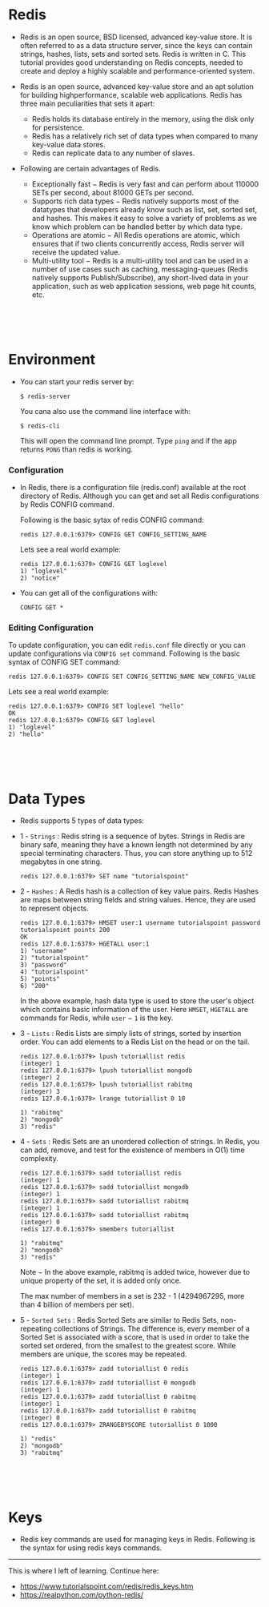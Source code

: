 # Redis

- Redis is an open source, BSD licensed, advanced key-value store. It is often referred to as a data structure server, since the keys can contain strings, hashes, lists, sets and sorted sets. Redis is written in C. This tutorial provides good understanding on Redis concepts, needed to create and deploy a highly scalable and performance-oriented system.

- Redis is an open source, advanced key-value store and an apt solution for building highperformance, scalable web applications. Redis has three main peculiarities that sets it apart:
  - Redis holds its database entirely in the memory, using the disk only for persistence.
  - Redis has a relatively rich set of data types when compared to many key-value data stores.
  - Redis can replicate data to any number of slaves.
  
- Following are certain advantages of Redis.
  - Exceptionally fast − Redis is very fast and can perform about 110000 SETs per second, about 81000 GETs per second.
  - Supports rich data types − Redis natively supports most of the datatypes that developers already know such as list, set, sorted set, and hashes. This makes it easy to solve a variety of problems as we know which problem can be handled better by which data type.
  - Operations are atomic − All Redis operations are atomic, which ensures that if two clients concurrently access, Redis server will receive the updated value.
  - Multi-utility tool − Redis is a multi-utility tool and can be used in a number of use cases such as caching, messaging-queues (Redis natively supports Publish/Subscribe), any short-lived data in your application, such as web application sessions, web page hit counts, etc.
  
<br>
<br>
<br>

# Environment

- You can start your redis server by:
  ```
  $ redis-server
  ```
  You cana also use the command line interface with:
  ```
  $ redis-cli
  ```
  This will open the command line prompt. Type `ping` and if the app returns `PONG` than redis is working.

### Configuration

- In Redis, there is a configuration file (redis.conf) available at the root directory of Redis. Although you can get and set all Redis configurations by Redis CONFIG command.
  
  Following is the basic sytax of redis CONFIG command:
  ```
  redis 127.0.0.1:6379> CONFIG GET CONFIG_SETTING_NAME
  ```
  Lets see a real world example:
  ```
  redis 127.0.0.1:6379> CONFIG GET loglevel  
  1) "loglevel" 
  2) "notice"
  ```
  
- You can get all of the configurations with:
  ```
  CONFIG GET *  
  ```
  
### Editing Configuration

To update configuration, you can edit `redis.conf` file directly or you can update configurations via `CONFIG set` command. Following is the basic syntax of CONFIG SET command:
  ```
  redis 127.0.0.1:6379> CONFIG SET CONFIG_SETTING_NAME NEW_CONFIG_VALUE
  ```
  Lets see a real world example:
  ```
  redis 127.0.0.1:6379> CONFIG SET loglevel "hello" 
  OK 
  redis 127.0.0.1:6379> CONFIG GET loglevel  
  1) "loglevel" 
  2) "hello" 
  ```
  
<br>
<br>
<br>

# Data Types

- Redis supports 5 types of data types:
 
- 1 - `Strings` : Redis string is a sequence of bytes. Strings in Redis are binary safe, meaning they have a known length not determined by any special terminating characters. Thus, you can store anything up to 512 megabytes in one string.
  ```
  redis 127.0.0.1:6379> SET name "tutorialspoint" 
  ```

- 2 - `Hashes` : A Redis hash is a collection of key value pairs. Redis Hashes are maps between string fields and string values. Hence, they are used to represent objects.
  ```
  redis 127.0.0.1:6379> HMSET user:1 username tutorialspoint password 
  tutorialspoint points 200 
  OK 
  redis 127.0.0.1:6379> HGETALL user:1  
  1) "username" 
  2) "tutorialspoint" 
  3) "password" 
  4) "tutorialspoint" 
  5) "points" 
  6) "200"
  ```
  In the above example, hash data type is used to store the user's object which contains basic information of the user. Here `HMSET`, `HGETALL` are commands for Redis, while `user` − `1` is the key.

- 3 - `Lists` : Redis Lists are simply lists of strings, sorted by insertion order. You can add elements to a Redis List on the head or on the tail.
  ```
  redis 127.0.0.1:6379> lpush tutoriallist redis 
  (integer) 1 
  redis 127.0.0.1:6379> lpush tutoriallist mongodb 
  (integer) 2 
  redis 127.0.0.1:6379> lpush tutoriallist rabitmq 
  (integer) 3 
  redis 127.0.0.1:6379> lrange tutoriallist 0 10  

  1) "rabitmq" 
  2) "mongodb" 
  3) "redis"
  ```

- 4 - `Sets` : Redis Sets are an unordered collection of strings. In Redis, you can add, remove, and test for the existence of members in O(1) time complexity.
  ```
  redis 127.0.0.1:6379> sadd tutoriallist redis 
  (integer) 1 
  redis 127.0.0.1:6379> sadd tutoriallist mongodb 
  (integer) 1 
  redis 127.0.0.1:6379> sadd tutoriallist rabitmq 
  (integer) 1 
  redis 127.0.0.1:6379> sadd tutoriallist rabitmq 
  (integer) 0 
  redis 127.0.0.1:6379> smembers tutoriallist  

  1) "rabitmq" 
  2) "mongodb" 
  3) "redis" 
  ```
   Note − In the above example, rabitmq is added twice, however due to unique property of the set, it is added only once.

  The max number of members in a set is 232 - 1 (4294967295, more than 4 billion of members per set).
  
- 5 - `Sorted Sets` : Redis Sorted Sets are similar to Redis Sets, non-repeating collections of Strings. The difference is, every member of a Sorted Set is associated with a score, that is used in order to take the sorted set ordered, from the smallest to the greatest score. While members are unique, the scores may be repeated.
  ```
  redis 127.0.0.1:6379> zadd tutoriallist 0 redis 
  (integer) 1 
  redis 127.0.0.1:6379> zadd tutoriallist 0 mongodb 
  (integer) 1 
  redis 127.0.0.1:6379> zadd tutoriallist 0 rabitmq 
  (integer) 1 
  redis 127.0.0.1:6379> zadd tutoriallist 0 rabitmq 
  (integer) 0 
  redis 127.0.0.1:6379> ZRANGEBYSCORE tutoriallist 0 1000  

  1) "redis" 
  2) "mongodb" 
  3) "rabitmq" 
  ```
  
<br>
<br>
<br>

# Keys

- Redis key commands are used for managing keys in Redis. Following is the syntax for using redis keys commands.


---

This is where I left of learning. Continue here:
  - https://www.tutorialspoint.com/redis/redis_keys.htm
  - https://realpython.com/python-redis/







